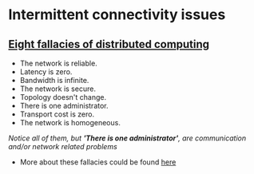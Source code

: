 # Intermittent connectivity issues

## [Eight fallacies of distributed computing](https://en.wikipedia.org/wiki/Fallacies_of_distributed_computing) 

* The network is reliable.
* Latency is zero.
* Bandwidth is infinite.
* The network is secure.
* Topology doesn't change.
* There is one administrator.
* Transport cost is zero.
* The network is homogeneous.

*Notice all of them, but **'There is one administrator'**, are communication and/or network related problems*
* More about these fallacies could be found [here](https://blog.fogcreek.com/eight-fallacies-of-distributed-computing-tech-talk/)